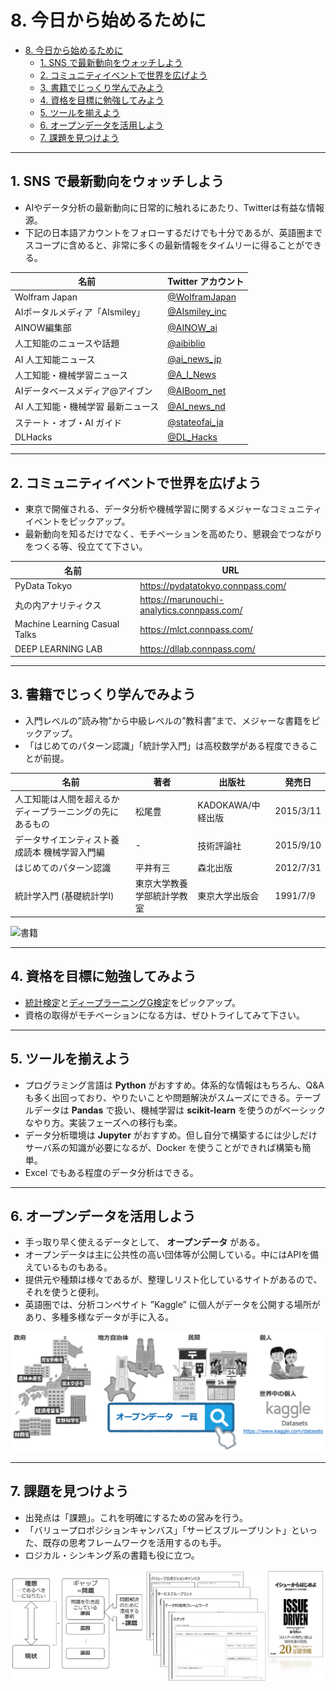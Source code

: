 # 8. 今日から始めるために


- [8. 今日から始めるために](#8-今日から始めるために)
  - [1. SNS で最新動向をウォッチしよう](#1-sns-で最新動向をウォッチしよう)
  - [2. コミュニティイベントで世界を広げよう](#2-コミュニティイベントで世界を広げよう)
  - [3. 書籍でじっくり学んでみよう](#3-書籍でじっくり学んでみよう)
  - [4. 資格を目標に勉強してみよう](#4-資格を目標に勉強してみよう)
  - [5. ツールを揃えよう](#5-ツールを揃えよう)
  - [6. オープンデータを活用しよう](#6-オープンデータを活用しよう)
  - [7. 課題を見つけよう](#7-課題を見つけよう)


---


## 1. SNS で最新動向をウォッチしよう

* AIやデータ分析の最新動向に日常的に触れるにあたり、Twitterは有益な情報源。
* 下記の日本語アカウントをフォローするだけでも十分であるが、英語圏までスコープに含めると、非常に多くの最新情報をタイムリーに得ることができる。

| 名前 | Twitter アカウント |
| -- | -- |
| Wolfram Japan | [@WolframJapan](https://twitter.com/WolframJapan) |
| AIポータルメディア「AIsmiley」 | [@AIsmiley_inc](https://twitter.com/AIsmiley_inc) |
| AINOW編集部 | [@AINOW_ai](https://twitter.com/AINOW_ai) |
| 人工知能のニュースや話題 | [@aibiblio](https://twitter.com/aibiblio) |
| AI 人工知能ニュース | [@ai_news_jp](https://twitter.com/ai_news_jp) |
| 人工知能・機械学習ニュース | [@A_I_News](https://twitter.com/A_I_News) |
| AIデータベースメディア@アイブン | [@AIBoom_net](https://twitter.com/AIBoom_net) |
| AI 人工知能・機械学習 最新ニュース | [@AI_news_nd](https://twitter.com/AI_news_nd) |
| ステート・オブ・AI ガイド | [@stateofai_ja](https://twitter.com/stateofai_ja) |
| DLHacks | [@DL_Hacks](https://twitter.com/DL_Hacks) |


---


## 2. コミュニティイベントで世界を広げよう

* 東京で開催される、データ分析や機械学習に関するメジャーなコミュニティイベントをピックアップ。
* 最新動向を知るだけでなく、モチベーションを高めたり、懇親会でつながりをつくる等、役立てて下さい。

| 名前 | URL |
| -- | -- |
| PyData Tokyo | https://pydatatokyo.connpass.com/ |
| 丸の内アナリティクス | https://marunouchi-analytics.connpass.com/ |
| Machine Learning Casual Talks | https://mlct.connpass.com/ |
| DEEP LEARNING LAB | https://dllab.connpass.com/ |


---


## 3. 書籍でじっくり学んでみよう

* 入門レベルの”読み物”から中級レベルの”教科書”まで、メジャーな書籍をピックアップ。
* 「はじめてのパターン認識」「統計学入門」は高校数学がある程度できることが前提。

| 名前 | 著者 | 出版社 | 発売日 |
| -- | -- | -- | -- |
| 人工知能は人間を超えるか ディープラーニングの先にあるもの | 松尾豊 | KADOKAWA/中経出版 | 2015/3/11 |
| データサイエンティスト養成読本 機械学習入門編 | - | 技術評論社 | 2015/9/10 |
| はじめてのパターン認識 | 平井有三 | 森北出版 | 2012/7/31 |
| 統計学入門 (基礎統計学Ⅰ) | 東京大学教養学部統計学教室 | 東京大学出版会 | 1991/7/9 |

![書籍](./assets/images/books.png)


---


## 4. 資格を目標に勉強してみよう

* [統計検定](https://www.toukei-kentei.jp/)と[ディープラーニングG検定](https://www.jdla.org/certificate/general/)をピックアップ。
* 資格の取得がモチベーションになる方は、ぜひトライしてみて下さい。


---


## 5. ツールを揃えよう

* プログラミング言語は __Python__ がおすすめ。体系的な情報はもちろん、Q&Aも多く出回っており、やりたいことや問題解決がスムーズにできる。テーブルデータは __Pandas__ で扱い、機械学習は __scikit-learn__ を使うのがベーシックなやり方。実装フェーズへの移行も楽。
* データ分析環境は __Jupyter__ がおすすめ。但し自分で構築するには少しだけサーバ系の知識が必要になるが、Docker を使うことができれば構築も簡単。
* Excel でもある程度のデータ分析はできる。


---


## 6. オープンデータを活用しよう

* 手っ取り早く使えるデータとして、 __オープンデータ__ がある。
* オープンデータは主に公共性の高い団体等が公開している。中にはAPIを備えているものもある。
* 提供元や種類は様々であるが、整理しリスト化しているサイトがあるので、それを使うと便利。
* 英語圏では、分析コンペサイト ”Kaggle” に個人がデータを公開する場所があり、多種多様なデータが手に入る。

![オープンデータを活用しよう](./assets/images/utilize-open-data.png)


---


## 7. 課題を見つけよう

* 出発点は「課題」。これを明確にするための営みを行う。
* 「バリュープロポジションキャンバス」「サービスブループリント」といった、既存の思考フレームワークを活用するのも手。
* ロジカル・シンキング系の書籍も役に立つ。

![課題を見つけよう](./assets/images/find-out-issues.png)
